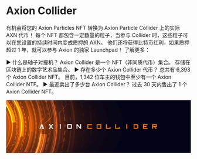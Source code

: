 # Axion Collider

有机会将您的 Axion Particles NFT 转换为 Axion Particle Collider 上的实际 AXN 代币！ 每个 NFT 都包含一定数量的粒子，当参与 Collider 时，这些粒子可以在您设置的持续时间内变成质押的 AXN。 他们还将获得比特币红利，如果质押超过 1 年，就可以参与 Axion 的独家 Launchpad！ 了解更多：

▶ 什么是轴子对撞机？
Axion Collider 是一个 NFT（非同质代币）集合。 存储在区块链上的数字艺术品集合。
▶ 存在多少个 Axion Collider 代币？
总共有 6,393 个 Axion Collider NFT。 目前，1,342 位车主的钱包中至少有一个 Axion Collider NTF。
▶ 最近卖出了多少台 Axion Collider？
过去 30 天内售出了 1 个 Axion Collider NFT。

![unnamed](unnamed.png)
